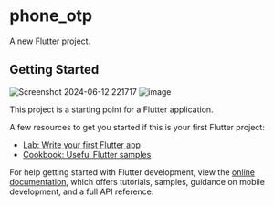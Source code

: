 # phone_otp

A new Flutter project.

## Getting Started
![Screenshot 2024-06-12 221717](https://github.com/gitsubash44/phone_otp/assets/110603740/f55ca4c2-243f-4bf3-9258-7a0d61d8b752) ![image](https://github.com/gitsubash44/phone_otp/assets/110603740/644c4012-8a5a-489a-97a8-6b689d6613d7)


This project is a starting point for a Flutter application.

A few resources to get you started if this is your first Flutter project:

- [Lab: Write your first Flutter app](https://docs.flutter.dev/get-started/codelab)
- [Cookbook: Useful Flutter samples](https://docs.flutter.dev/cookbook)

For help getting started with Flutter development, view the
[online documentation](https://docs.flutter.dev/), which offers tutorials,
samples, guidance on mobile development, and a full API reference.
